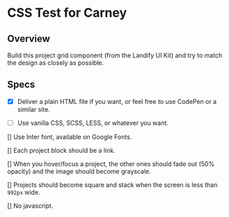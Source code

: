 # CSS Test for Carney

## Overview

Build this project grid component (from the Landify UI Kit) and try to match the design as closely as possible.

## Specs

- [x] Deliver a plain HTML file if you want, or feel free to use CodePen or a similar site.

- [ ] Use vanilla CSS, SCSS, LESS, or whatever you want.

[] Use Inter font, available on Google Fonts.

[] Each project block should be a link.

[] When you hover/focus a project, the other ones should fade out (50% opacity) and the image should become grayscale.

[] Projects should become square and stack when the screen is less than `992px` wide.

[] No javascript.
